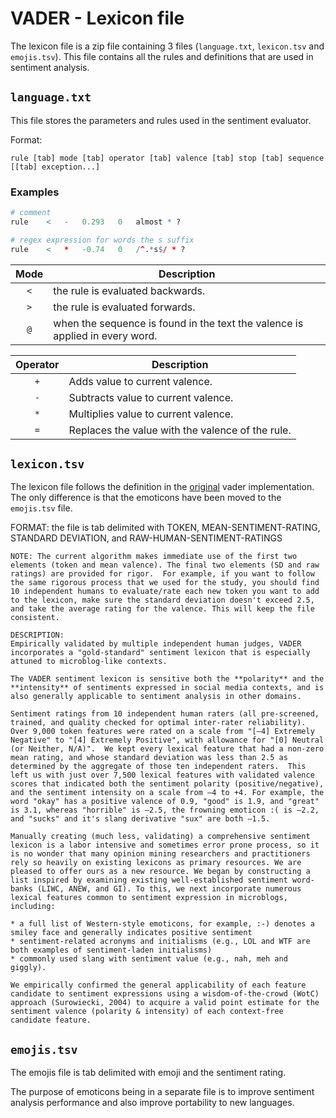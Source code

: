 # VADER - Lexicon file

The lexicon file is a zip file containing 3 files (`language.txt`, `lexicon.tsv` and `emojis.tsv`). This file contains all the rules and definitions that are used in sentiment analysis.


## `language.txt`

This file stores the parameters and rules used in the sentiment evaluator.

Format:

```
rule [tab] mode [tab] operator [tab] valence [tab] stop [tab] sequence [[tab] exception...]
```

### Examples
```r
# comment
rule	<	-	0.293	0	almost * ?

# regex expression for words the s suffix
rule	<	*	-0.74	0	/^.*s$/ * ?
```

| Mode  | Description                                                                  |
| :---: | ---------------------------------------------------------------------------- |
|  `<`  | the rule is evaluated backwards.                                             |
|  `>`  | the rule is evaluated forwards.                                              |
|  `@`  | when the sequence is found in the text the valence is applied in every word. |


| Operator | Description                                      |
| :------: | ------------------------------------------------ |
|   `+`    | Adds value to current valence.                   |
|   `-`    | Subtracts value to current valence.              |
|   `*`    | Multiplies  value to current valence.            |
|   `=`    | Replaces the value with the valence of the rule. |

## `lexicon.tsv`

The lexicon file follows the definition in the [original](https://github.com/cjhutto/vaderSentiment) vader implementation. The only difference is that the emoticons have been moved to the `emojis.tsv` file.

  FORMAT: the file is tab delimited with TOKEN, MEAN-SENTIMENT-RATING, STANDARD DEVIATION, and RAW-HUMAN-SENTIMENT-RATINGS

	NOTE: The current algorithm makes immediate use of the first two elements (token and mean valence). The final two elements (SD and raw ratings) are provided for rigor.  For example, if you want to follow the same rigorous process that we used for the study, you should find 10 independent humans to evaluate/rate each new token you want to add to the lexicon, make sure the standard deviation doesn't exceed 2.5, and take the average rating for the valence. This will keep the file consistent.
	
    DESCRIPTION: 
    Empirically validated by multiple independent human judges, VADER incorporates a "gold-standard" sentiment lexicon that is especially attuned to microblog-like contexts.
    
    The VADER sentiment lexicon is sensitive both the **polarity** and the **intensity** of sentiments expressed in social media contexts, and is also generally applicable to sentiment analysis in other domains.
	
	Sentiment ratings from 10 independent human raters (all pre-screened, trained, and quality checked for optimal inter-rater reliability). Over 9,000 token features were rated on a scale from "[–4] Extremely Negative" to "[4] Extremely Positive", with allowance for "[0] Neutral (or Neither, N/A)".  We kept every lexical feature that had a non-zero mean rating, and whose standard deviation was less than 2.5 as determined by the aggregate of those ten independent raters.  This left us with just over 7,500 lexical features with validated valence scores that indicated both the sentiment polarity (positive/negative), and the sentiment intensity on a scale from –4 to +4. For example, the word "okay" has a positive valence of 0.9, "good" is 1.9, and "great" is 3.1, whereas "horrible" is –2.5, the frowning emoticon :( is –2.2, and "sucks" and it's slang derivative "sux" are both –1.5.
	
    Manually creating (much less, validating) a comprehensive sentiment lexicon is a labor intensive and sometimes error prone process, so it is no wonder that many opinion mining researchers and practitioners rely so heavily on existing lexicons as primary resources. We are pleased to offer ours as a new resource. We began by constructing a list inspired by examining existing well-established sentiment word-banks (LIWC, ANEW, and GI). To this, we next incorporate numerous lexical features common to sentiment expression in microblogs, including:
	
    * a full list of Western-style emoticons, for example, :-) denotes a smiley face and generally indicates positive sentiment
    * sentiment-related acronyms and initialisms (e.g., LOL and WTF are both examples of sentiment-laden initialisms)
    * commonly used slang with sentiment value (e.g., nah, meh and giggly). 
	
    We empirically confirmed the general applicability of each feature candidate to sentiment expressions using a wisdom-of-the-crowd (WotC) approach (Surowiecki, 2004) to acquire a valid point estimate for the sentiment valence (polarity & intensity) of each context-free candidate feature. 

## `emojis.tsv`

The emojis file is tab delimited with emoji and the sentiment rating.

The purpose of emoticons being in a separate file is to improve sentiment analysis performance and also improve portability to new languages.